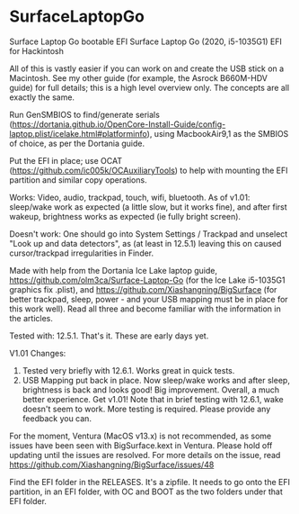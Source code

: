 # SurfaceLaptopGo
Surface Laptop Go bootable EFI
Surface Laptop Go (2020, i5-1035G1) EFI for Hackintosh

All of this is vastly easier if you can work on and create the USB stick on a Macintosh. See my other guide (for example, the Asrock B660M-HDV guide) for full details; this is a high level overview only. The concepts are all exactly the same.

Run GenSMBIOS to find/generate serials (https://dortania.github.io/OpenCore-Install-Guide/config-laptop.plist/icelake.html#platforminfo), using MacbookAir9,1 as the SMBIOS of choice, as per the Dortania guide.

Put the EFI in place; use OCAT (https://github.com/ic005k/OCAuxiliaryTools) to help with mounting the EFI partition and similar copy operations.

Works: Video, audio, trackpad, touch, wifi, bluetooth.  As of v1.01: sleep/wake work as expected (a little slow, but it works fine), and after first wakeup, brightness works as expected (ie fully bright screen).  

Doesn't work: One should go into System Settings / Trackpad and unselect "Look up and data detectors", as (at least in 12.5.1) leaving this on caused cursor/trackpad irregularities in Finder. 

Made with help from the Dortania Ice Lake laptop guide, https://github.com/olm3ca/Surface-Laptop-Go (for the Ice Lake i5-1035G1 graphics fix .plist), and https://github.com/Xiashangning/BigSurface (for better trackpad, sleep, power - and your USB mapping must be in place for this work well).  Read all three and become familiar with the information in the articles. 

Tested with:  12.5.1.  That's it.  These are early days yet. 

V1.01 Changes: 
1.  Tested very briefly with 12.6.1.  Works great in quick tests. 
2.  USB Mapping put back in place.  Now sleep/wake works and after sleep, brightness is back and looks good!  Big improvement. 
Overall,  a much better experience.  Get v1.01!  Note that in brief testing with 12.6.1, wake doesn't seem to work.  More testing is required.  Please provide any feedback you can. 

For the moment, Ventura (MacOS v13.x) is not recommended, as some issues have been seen with BigSurface.kext in Ventura.  Please hold off updating until the issues are resolved.  For more details on the issue, read https://github.com/Xiashangning/BigSurface/issues/48

Find the EFI folder in the RELEASES.  It's a zipfile.  It needs to go onto the EFI partition, in an EFI folder, with OC and BOOT as the two folders under that EFI folder. 
